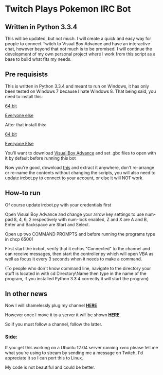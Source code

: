 <h1>Twitch Plays Pokemon IRC Bot</h1>
<h2>Written in Python 3.3.4</h2>
<p>This will be updated, but not much.  I will create a quick and easy way for people to connect Twitch to Visual Boy Advance and have an interactive chat, however beyond that not much is to be promised.  I will continue the development of my own personal project where I work from this script as a base to build what fits my needs.</p>

<h2>Pre requisists</h2>
<p>This is written in Python 3.3.4 and meant to run on Windows, it has only been tested on Windows 7 because I hate Windows 8.  That being said, you need to install this:

<a href="http://www.python.org/ftp/python/3.3.4/python-3.3.4.amd64.msi">64 bit</a>

<a href="http://www.python.org/ftp/python/3.3.4/python-3.3.4.msi">Everyone else</a>

After that install this:

<a href="http://sourceforge.net/projects/pywin32/files/pywin32/Build%20218/pywin32-218.win-amd64-py3.3.exe/download">64 bit</a>

<a href="http://sourceforge.net/projects/pywin32/files/pywin32/Build%20218/pywin32-218.win32-py3.3.exe/download">Everyone Else</a>

You'll want to download <a href="http://coolrom.com/emulators/gba/14/Visual_Boy_Advance.php">Visual Boy Advance</a> and set .gbc files to open with it by default before running this bot

Now you're good, download <a href="https://github.com/sunshinekitty5/TwitchPlaysPokemon/archive/master.zip">this</a> and extract it anywhere, don't re-arrange or re-name the contents without changing the scripts, you will also need to update ircbot.py to connect to your account, or else it will NOT work.

<h2>How-to run</h2>

<p>Of course update ircbot.py with your credentials first

Open Visual Boy Advance and change your arrow key settings to use num-pad 8, 4, 6, 2 respectively with num-lock enabled, Z and X are A and B, Enter and Backspace are Start and Select.

Open up two COMMAND PROMPTS and before running the programs type in chcp 65001

First start the ircbot, verify that it echos "Connected" to the channel and can receive messages, then start the controller.py which will open VBA as well as focus it every 3 seconds when it needs to make a command.

(To people who don't know command line, navigate to the directory your stuff is located in with cd Directory\Name then type in the name of the program, if you installed Python 3.3.4 correctly it will start the program)


<h2>In other news</h2>
Now I will shamelessly plug my channel <a href="http://www.twitch.tv/nutz1"><b>HERE</b></a>

However once I move it to a server it will be shown <a href="http://www.twitch.tv/twitchplaysgameboyadvance"><B>HERE</B></a>

So if you must follow a channel, follow the latter.

<h3>Side:</h3>
If you get this working on a Ubuntu 12.04 server running xvnc please tell me what you're using to stream by sending me a message on Twitch, I'd appreciate it so I can port this to Linux.

My code is not beautiful and could be better.
